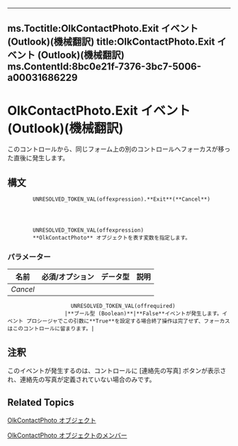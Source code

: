 

---
ms.Toctitle:OlkContactPhoto.Exit イベント (Outlook)(機械翻訳)
title:OlkContactPhoto.Exit イベント (Outlook)(機械翻訳)
ms.ContentId:8bc0e21f-7376-3bc7-5006-a00031686229
---
# OlkContactPhoto.Exit イベント (Outlook)(機械翻訳)




このコントロールから、同じフォーム上の別のコントロールへフォーカスが移った直後に発生します。

## 構文

            UNRESOLVED_TOKEN_VAL(offexpression).**Exit**(**Cancel**)




            UNRESOLVED_TOKEN_VAL(offexpression)
            **OlkContactPhoto** オブジェクトを表す変数を指定します。

### パラメーター

|**名前**|**必須/オプション**|**データ型**|**説明**|
|---|---|---|---|
|*Cancel*|
                        UNRESOLVED_TOKEN_VAL(offrequired)
                      |**ブール型 (Boolean)**|**False**イベントが発生します。イベント プロシージャでこの引数に**True**を設定する場合終了操作は完了せず、フォーカスはこのコントロールに留まります。|





## 注釈
このイベントが発生するのは、コントロールに [連絡先の写真] ボタンが表示され、連絡先の写真が定義されていない場合のみです。



## Related Topics

[OlkContactPhoto オブジェクト](eea9a5d0-c208-dbf9-39e1-93614fb98d1e.md)

[OlkContactPhoto オブジェクトのメンバー](0da5300a-5079-c330-9b0b-1316ad11772a.md)




